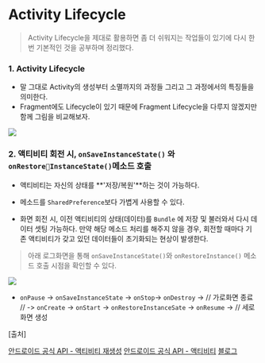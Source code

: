 # Activity Lifecycle

> Activity Lifecycle을 제대로 활용하면 좀 더 쉬워지는 작업들이 있기에 다시 한번 기본적인 것을 공부하며 정리했다.



### 1. Activity Lifecycle

- 말 그대로 Activity의 생성부터 소멸까지의 과정들 그리고 그 과정에서의 특징들을 의미한다.
- Fragment에도 Lifecycle이 있기 때문에 Fragment Lifecycle을 다루지 않겠지만 함께 그림을 비교해보자. 

![](https://ws3.sinaimg.cn/large/006tNc79gy1fj8j8aej7ej30qg0vf12r.jpg)





### 2. 액티비티 회전 시, `onSaveInstanceState()` 와 `onRestoreInstanceState()`메소드 호출

- 액티비티는 자신의 상태를 **'저장/복원'**하는 것이 가능하다.


- 메소드를 `SharedPreference`보다 가볍게 사용할 수 있다.
- 화면 회전 시, 이전 액티비티의 상태(데이터)를 `Bundle` 에 저장 및 불러와서 다시 데이터 셋팅 가능하다. 만약 해당 메소드 처리를 해주지 않을 경우, 회전할 때마다 기존 액티비티가 갖고 있던 데이터들이 초기화되는 현상이 발생한다. 


> 아래 로그화면을 통해 `onSaveInstanceState()`와 `onRestoreInstance()` 메소드 호출 시점을 확인할 수 있다.

![](https://ws4.sinaimg.cn/large/006tNc79gy1fj8mqk6qw2j31hc0u04qp.jpg)

- `onPause` -> `onSaveInstanceState` -> `onStop`-> `onDestroy` -> // 가로화면 종료 // -> `onCreate` -> `onStart` -> `onRestoreInstanceSate` -> `onResume` -> // 세로화면 생성 





















































[출처]

[안드로이드 공식 API - 액티비티 재생성](https://goo.gl/rNrP9a)
[안드로이드 공식 API - 액티비티](https://goo.gl/rNrP9a)
[블로그](https://goo.gl/BEWwxP)